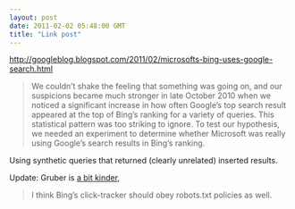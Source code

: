 ```yaml
---
layout: post
date: 2011-02-02 05:48:00 GMT
title: "Link post"
---
```

<http://googleblog.blogspot.com/2011/02/microsofts-bing-uses-google-search.html>

> We couldn’t shake the feeling that something was going on, and our suspicions became much stronger in late October 2010 when we noticed a significant increase in how often Google’s top search result appeared at the top of Bing’s ranking for a variety of queries. This statistical pattern was too striking to ignore. To test our hypothesis, we needed an experiment to determine whether Microsoft was really using Google’s search results in Bing’s ranking.

Using synthetic queries that returned (clearly unrelated) inserted results.

Update: Gruber is [a bit kinder](http://daringfireball.net/linked/2011/02/03/yeend-bing-google),
> I think Bing’s click-tracker should obey robots.txt policies as well.